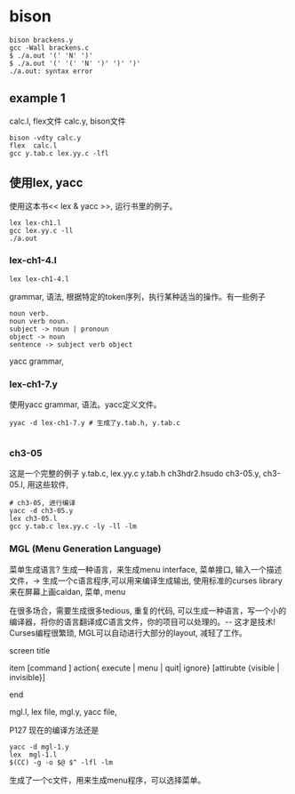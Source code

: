 # bison

```shell
bison brackens.y
gcc -Wall brackens.c 
$ ./a.out '(' 'N' ')'
$ ./a.out '(' '(' 'N' ')' ')' ')'
./a.out: syntax error

```

## example 1
calc.l, flex文件
calc.y,  bison文件

```shell
bison -vdty calc.y
flex  calc.l
gcc y.tab.c lex.yy.c -lfl
```

## 使用lex, yacc
使用这本书<< lex & yacc >>, 运行书里的例子。

```shell
lex lex-ch1.l
gcc lex.yy.c -ll
./a.out
```

### lex-ch1-4.l


```shell
lex lex-ch1-4.l

```

grammar, 语法, 根据特定的token序列，执行某种适当的操作。有一些例子
```shell
noun verb.
noun verb noun.
subject -> noun | pronoun
object -> noun
sentence -> subject verb object
```
yacc grammar, 

### lex-ch1-7.y
使用yacc grammar, 语法。yacc定义文件。

```shell
yyac -d lex-ch1-7.y # 生成了y.tab.h, y.tab.c


```

### ch3-05
这是一个完整的例子
y.tab.c, lex.yy.c
y.tab.h
ch3hdr2.hsudo 
ch3-05.y,
ch3-05.l,
用这些软件,

```shell
# ch3-05, 进行编译
yacc -d ch3-05.y
lex ch3-05.l
gcc y.tab.c lex.yy.c -ly -ll -lm
```

### MGL (Menu Generation Language)
菜单生成语言?
生成一种语言，来生成menu interface, 菜单接口, 
输入一个描述文件，-> 生成一个c语言程序,可以用来编译生成输出,
使用标准的curses library来在屏幕上画caidan, 菜单, menu

在很多场合，需要生成很多tedious, 重复的代码, 可以生成一种语言，写一个小的编译器，将你的语言翻译成C语言文件，你的项目可以处理的。-- 这才是技术!
Curses编程很繁琐, MGL可以自动进行大部分的layout, 减轻了工作。

screen <name>
title <string>

item <string>
[command <string>]
action{ execute | menu | quit| ignore} <name>
[attirubte {visible | invisible}]

end <name>

mgl.l, lex file,
mgl.y, yacc file,

P127
现在的编译方法还是

```shell
yacc -d mgl-1.y
lex  mgl-1.l
$(CC) -g -o $@ $^ -lfl -lm
```

 生成了一个c文件，用来生成menu程序，可以选择菜单。



